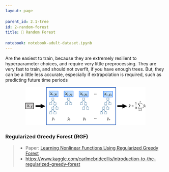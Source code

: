 ```yaml
---
layout: page

parent_id: 2.1-tree
id: 2-random-forest
title: 🌳 Random Forest

notebook: notebook-adult-dataset.ipynb
---
```



Are the easiest to train, because they are extremely resilient to hyperparameter choices, and require very little preprocessing. They are very fast to train, and should not overfit, if you have enough trees. But, they can be a little less accurate, especially if extrapolation is required, such as predicting future time periods

<p align="center"><img width="75%" src="../img/RF.png" /></p>




### Regularized Greedy Forest (RGF)

> - Paper: [Learning Nonlinear Functions Using Regularized Greedy Forest](https://arxiv.org/pdf/1109.0887.pdf)
> - https://www.kaggle.com/carlmcbrideellis/introduction-to-the-regularized-greedy-forest

